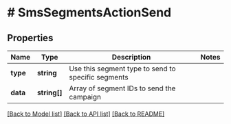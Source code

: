 # # SmsSegmentsActionSend

## Properties

Name | Type | Description | Notes
------------ | ------------- | ------------- | -------------
**type** | **string** | Use this segment type to send to specific segments |
**data** | **string[]** | Array of segment IDs to send the campaign |

[[Back to Model list]](../../README.md#models) [[Back to API list]](../../README.md#endpoints) [[Back to README]](../../README.md)
